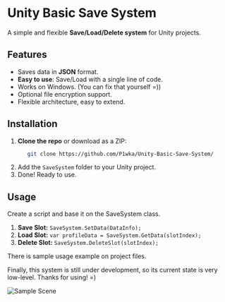 # Unity Basic Save System 
A simple and flexible **Save/Load/Delete system** for Unity projects.

## Features
- Saves data in **JSON** format.
- **Easy to use**: Save/Load with a single line of code.
- Works on Windows. (You can fix that yourself =))
- Optional file encryption support.
- Flexible architecture, easy to extend.

## Installation
1. **Clone the repo** or download as a ZIP:
   ```bash
      git clone https://github.com/P1wka/Unity-Basic-Save-System/
2. Add the ```SaveSystem``` folder to your Unity project.
3. Done! Ready to use.

## Usage
Create a script and base it on the SaveSystem class.

1. **Save Slot:**
   ```SaveSystem.SetData(DataInfo);```
2. **Load Slot:**
   ```var profileData = SaveSystem.GetData(slotIndex);```
3. **Delete Slot:**
   ```SaveSystem.DeleteSlot(slotIndex);```

There is sample usage example on project files.

Finally, this system is still under development, so its current state is very low-level.
Thanks for using! =)

![Sample Scene](sample.png)
